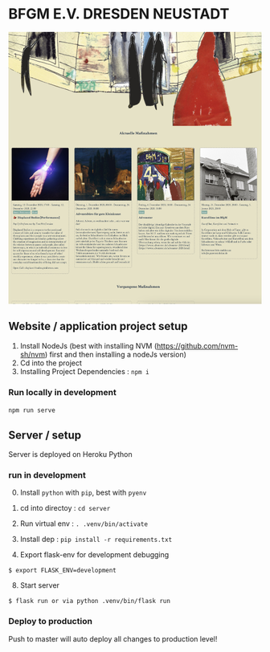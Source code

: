 # BFGM E.V. DRESDEN NEUSTADT

![alt text](https://github.com/ngmiduc/bfgm/blob/master/doc/home.png)

## Website / application project setup

1. Install NodeJs (best with installing NVM (https://github.com/nvm-sh/nvm) first and then installing a nodeJs version)
2. Cd into the project 
3. Installing Project Dependencies : `npm i`

### Run locally in development

`npm run serve`

## Server / setup

Server is deployed on Heroku Python

### run in development

0. Install `python` with `pip`, best with `pyenv`

4. cd into directoy : `cd server`

5. Run virtual env : `. .venv/bin/activate`
6. Install dep : `pip install -r requirements.txt `
7. Export flask-env for development debugging

```
$ export FLASK_ENV=development
```
8. Start server

```
$ flask run or via python .venv/bin/flask run
```



### Deploy to production

Push to master will auto deploy all changes to production level!
